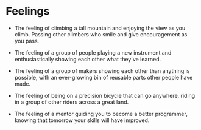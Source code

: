 # Feelings

* The feeling of climbing a tall mountain and enjoying the view as you climb. Passing other climbers who smile and give encouragement as you pass.

* The feeling of a group of people playing a new instrument and enthusiastically showing each other what they've learned.

* The feeling of a group of makers showing each other than anything is possible, with an ever-growing bin of reusable parts other people have made.

* The feeling of being on a precision bicycle that can go anywhere, riding in a group of other riders across a great land.

* The feeling of a mentor guiding you to become a better programmer, knowing that tomorrow your skills will have improved.


